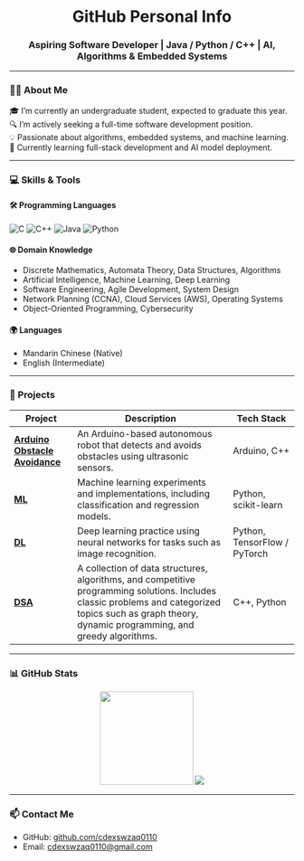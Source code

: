 <h1 align="center">GitHub Personal Info</h1> <h3 align="center">Aspiring Software Developer | Java / Python / C++ | AI, Algorithms & Embedded Systems</h3>

---

### 🧑‍🎓 About Me

🎓 I’m currently an undergraduate student, expected to graduate this year.  
🔍 I’m actively seeking a full-time software development position.  
💡 Passionate about algorithms, embedded systems, and machine learning.  
🌱 Currently learning full-stack development and AI model deployment.

---

### 💻 Skills & Tools

#### 🛠 Programming Languages
![C](https://img.shields.io/badge/C-00599C?style=flat&logo=c&logoColor=white)
![C++](https://img.shields.io/badge/C++-00599C?style=flat&logo=c%2B%2B&logoColor=white)
![Java](https://img.shields.io/badge/Java-ED8B00?style=flat&logo=java&logoColor=white)
![Python](https://img.shields.io/badge/Python-3776AB?style=flat&logo=python&logoColor=white)

#### 🌐 Domain Knowledge
- Discrete Mathematics, Automata Theory, Data Structures, Algorithms
- Artificial Intelligence, Machine Learning, Deep Learning
- Software Engineering, Agile Development, System Design
- Network Planning (CCNA), Cloud Services (AWS), Operating Systems
- Object-Oriented Programming, Cybersecurity

#### 🌍 Languages
- Mandarin Chinese (Native)
- English (Intermediate)

---

### 🚀 Projects

| Project | Description | Tech Stack |
|--------|-------------|------------|
| [**Arduino Obstacle Avoidance**](https://github.com/cdexswzaq0110/Arduino_obstacle_avoidance) | An Arduino-based autonomous robot that detects and avoids obstacles using ultrasonic sensors. | Arduino, C++ |
| [**ML**](https://github.com/cdexswzaq0110/ML) | Machine learning experiments and implementations, including classification and regression models. | Python, scikit-learn |
| [**DL**](https://github.com/cdexswzaq0110/DL) | Deep learning practice using neural networks for tasks such as image recognition. | Python, TensorFlow / PyTorch |
| [**DSA**](https://github.com/cdexswzaq0110/DSA) | A collection of data structures, algorithms, and competitive programming solutions. Includes classic problems and categorized topics such as graph theory, dynamic programming, and greedy algorithms. | C++, Python |

---

### 📊 GitHub Stats

<p align="center">
  <img src="https://github-readme-stats.vercel.app/api?username=cdexswzaq0110&show_icons=true&theme=tokyonight" height="165">
  <img src="[https://github-readme-stats.vercel.app/api/top-langs/?username=cdexswzaq0110&layout=compact&theme=tokyonight](https://github-readme-stats.vercel.app/api/top-langs/?username=cdexswzaq0110&layout=compact&theme=tokyonight)">
</p>


---

### 📫 Contact Me

- GitHub: [github.com/cdexswzaq0110](https://github.com/cdexswzaq0110)  
- Email: cdexswzaq0110@gmail.com
